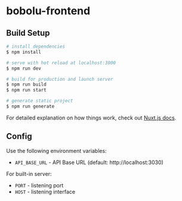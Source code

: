 # bobolu-frontend

## Build Setup

```bash
# install dependencies
$ npm install

# serve with hot reload at localhost:3000
$ npm run dev

# build for production and launch server
$ npm run build
$ npm run start

# generate static project
$ npm run generate
```

For detailed explanation on how things work, check out [Nuxt.js docs](https://nuxtjs.org).


## Config

Use the following environment variables:

 - `API_BASE_URL` - API Base URL (default: http://localhost:3030)

For built-in server:

 - `PORT` - listening port
 - `HOST` - listening interface


